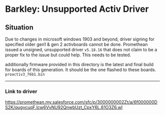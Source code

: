 # Barkley: Unsupported Activ Driver

## Situation
Due to changes in microsoft windows 1903 and beyond, driver signing for specified older gen1 & gen 2 activboards cannot be done. Promethean issued a unsigned, unsupported driver `v5.18.16` that does not claim to be a proper fix to the issue but could help. This needs to be tested.

additionally firmware provided in this directory is the latest and final build for boards of this generation. It should be the one flashed to these boards. `proactiv3_76b1.bin`

***

### Link to driver
https://promethean.my.salesforce.com/sfc/p/3000000002Zt/a/6f000000DS2K/qugvcuqF.lcw6VvNU92QnwbUzt_CpxY6L.61O3Z6.wI